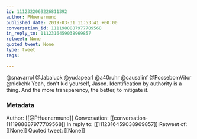 ```yaml
---
id: 1112322069226811392
author: PHuenermund
published_date: 2019-03-31 11:53:41 +00:00
conversation_id: 1111988887977709568
in_reply_to: 1112316459038969857
retweet: None
quoted_tweet: None
type: tweet
tags:

---
```


@snavarrol @Jabaluck @yudapearl @a40ruhr @causalinf @PossebomVitor @nickchk Yeah, don't kid yourself, Jason. Identification by authority is a thing. And the more transparency, the better, to mitigate it.

### Metadata

Author: [[@PHuenermund]]
Conversation: [[conversation-1111988887977709568]]
In reply to: [[1112316459038969857]]
Retweet of: [[None]]
Quoted tweet: [[None]]
